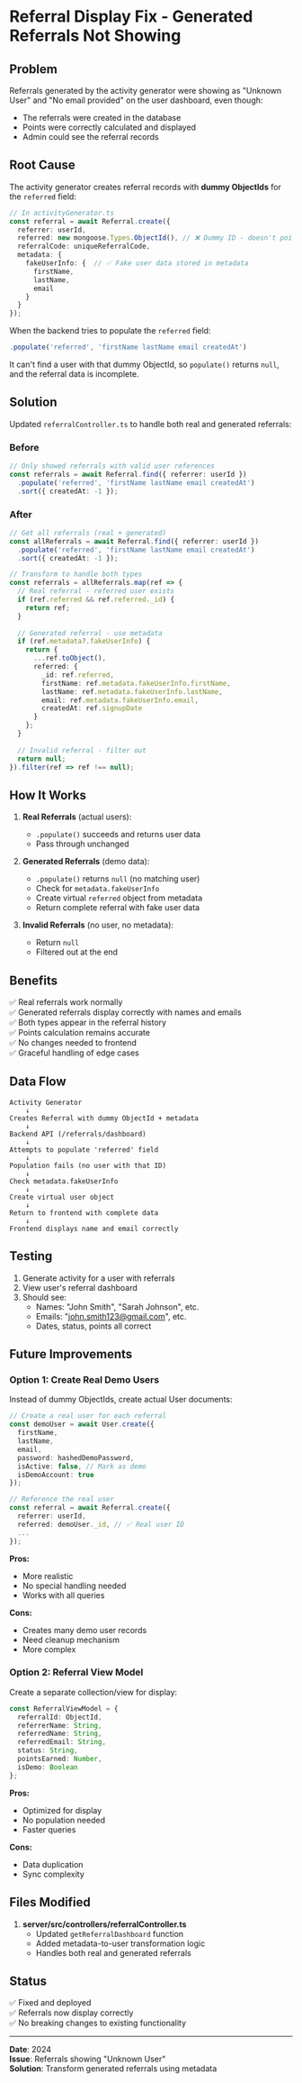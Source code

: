 # Referral Display Fix - Generated Referrals Not Showing

## Problem
Referrals generated by the activity generator were showing as "Unknown User" and "No email provided" on the user dashboard, even though:
- The referrals were created in the database
- Points were correctly calculated and displayed
- Admin could see the referral records

## Root Cause

The activity generator creates referral records with **dummy ObjectIds** for the `referred` field:

```typescript
// In activityGenerator.ts
const referral = await Referral.create({
  referrer: userId,
  referred: new mongoose.Types.ObjectId(), // ❌ Dummy ID - doesn't point to real user
  referralCode: uniqueReferralCode,
  metadata: {
    fakeUserInfo: {  // ✅ Fake user data stored in metadata
      firstName,
      lastName,
      email
    }
  }
});
```

When the backend tries to populate the `referred` field:
```typescript
.populate('referred', 'firstName lastName email createdAt')
```

It can't find a user with that dummy ObjectId, so `populate()` returns `null`, and the referral data is incomplete.

## Solution

Updated `referralController.ts` to handle both real and generated referrals:

### Before
```typescript
// Only showed referrals with valid user references
const referrals = await Referral.find({ referrer: userId })
  .populate('referred', 'firstName lastName email createdAt')
  .sort({ createdAt: -1 });
```

### After
```typescript
// Get all referrals (real + generated)
const allReferrals = await Referral.find({ referrer: userId })
  .populate('referred', 'firstName lastName email createdAt')
  .sort({ createdAt: -1 });

// Transform to handle both types
const referrals = allReferrals.map(ref => {
  // Real referral - referred user exists
  if (ref.referred && ref.referred._id) {
    return ref;
  }
  
  // Generated referral - use metadata
  if (ref.metadata?.fakeUserInfo) {
    return {
      ...ref.toObject(),
      referred: {
        _id: ref.referred,
        firstName: ref.metadata.fakeUserInfo.firstName,
        lastName: ref.metadata.fakeUserInfo.lastName,
        email: ref.metadata.fakeUserInfo.email,
        createdAt: ref.signupDate
      }
    };
  }
  
  // Invalid referral - filter out
  return null;
}).filter(ref => ref !== null);
```

## How It Works

1. **Real Referrals** (actual users):
   - `.populate()` succeeds and returns user data
   - Pass through unchanged

2. **Generated Referrals** (demo data):
   - `.populate()` returns `null` (no matching user)
   - Check for `metadata.fakeUserInfo`
   - Create virtual `referred` object from metadata
   - Return complete referral with fake user data

3. **Invalid Referrals** (no user, no metadata):
   - Return `null`
   - Filtered out at the end

## Benefits

✅ Real referrals work normally  
✅ Generated referrals display correctly with names and emails  
✅ Both types appear in the referral history  
✅ Points calculation remains accurate  
✅ No changes needed to frontend  
✅ Graceful handling of edge cases  

## Data Flow

```
Activity Generator
    ↓
Creates Referral with dummy ObjectId + metadata
    ↓
Backend API (/referrals/dashboard)
    ↓
Attempts to populate 'referred' field
    ↓
Population fails (no user with that ID)
    ↓
Check metadata.fakeUserInfo
    ↓
Create virtual user object
    ↓
Return to frontend with complete data
    ↓
Frontend displays name and email correctly
```

## Testing

1. Generate activity for a user with referrals
2. View user's referral dashboard
3. Should see:
   - Names: "John Smith", "Sarah Johnson", etc.
   - Emails: "john.smith123@gmail.com", etc.
   - Dates, status, points all correct

## Future Improvements

### Option 1: Create Real Demo Users
Instead of dummy ObjectIds, create actual User documents:
```typescript
// Create a real user for each referral
const demoUser = await User.create({
  firstName,
  lastName,
  email,
  password: hashedDemoPassword,
  isActive: false, // Mark as demo
  isDemoAccount: true
});

// Reference the real user
const referral = await Referral.create({
  referrer: userId,
  referred: demoUser._id, // ✅ Real user ID
  ...
});
```

**Pros:**
- More realistic
- No special handling needed
- Works with all queries

**Cons:**
- Creates many demo user records
- Need cleanup mechanism
- More complex

### Option 2: Referral View Model
Create a separate collection/view for display:
```typescript
const ReferralViewModel = {
  referralId: ObjectId,
  referrerName: String,
  referredName: String,
  referredEmail: String,
  status: String,
  pointsEarned: Number,
  isDemo: Boolean
};
```

**Pros:**
- Optimized for display
- No population needed
- Faster queries

**Cons:**
- Data duplication
- Sync complexity

## Files Modified

1. **server/src/controllers/referralController.ts**
   - Updated `getReferralDashboard` function
   - Added metadata-to-user transformation logic
   - Handles both real and generated referrals

## Status
✅ Fixed and deployed  
✅ Referrals now display correctly  
✅ No breaking changes to existing functionality

---

**Date**: 2024  
**Issue**: Referrals showing "Unknown User"  
**Solution**: Transform generated referrals using metadata

